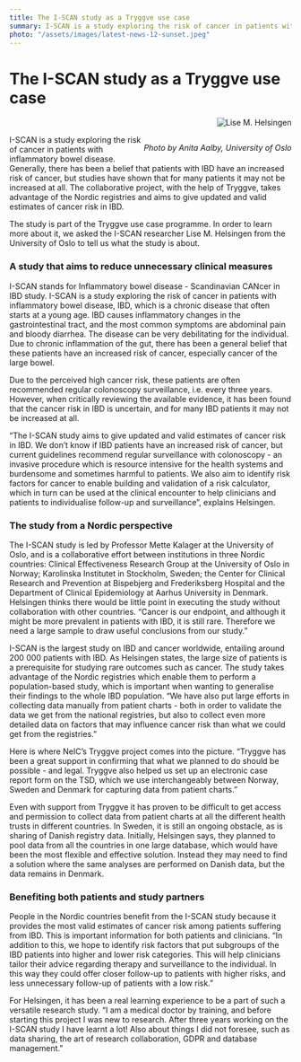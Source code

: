 ```yaml
---
title: The I-SCAN study as a Tryggve use case
summary: I-SCAN is a study exploring the risk of cancer in patients with inflammatory bowel disease. There has been a belief that patients with IBD have an increased risk of cancer, but studies have shown that for many patients it may not be increased at all. The collaborative project, with the help of Tryggve, takes advantage of the Nordic registries and aims to give updated and valid estimates of cancer risk in IBD.
photo: "/assets/images/latest-news-12-sunset.jpeg"
---
```


The I-SCAN study as a Tryggve use case
===============================

<img src="{% include baseurl %}/assets/images/news/I-SCAN_LiseMHelsingen.jpg"
     alt="Lise M. Helsingen"
     style="float: right;" /><br>
<p style="float: right;"><i>Photo by Anita Aalby, University of Oslo</i></p>

I-SCAN is a study exploring the risk of cancer in patients with inflammatory bowel disease. Generally, there has been a belief that patients with IBD have an increased risk of cancer, but studies have shown that for many patients it may not be increased at all. The collaborative project, with the help of Tryggve, takes advantage of the Nordic registries and aims to give updated and valid estimates of cancer risk in IBD. 

The study is part of the Tryggve use case programme. In order to learn more about it, we asked the I-SCAN researcher Lise M. Helsingen from the University of Oslo to tell us what the study is about. 

### A study that aims to reduce unnecessary clinical measures

I-SCAN stands for Inflammatory bowel disease - Scandinavian CANcer in IBD study. I-SCAN is a study exploring the risk of cancer in patients with inflammatory bowel disease, IBD, which is a chronic disease that often starts at a young age. IBD causes inflammatory changes in the gastrointestinal tract, and the most common symptoms are abdominal pain and bloody diarrhea. The disease can be very debilitating for the individual. Due to chronic inflammation of the gut, there has been a general belief that these patients have an increased risk of cancer, especially cancer of the large bowel. 

Due to the perceived high cancer risk, these patients are often recommended regular colonoscopy surveillance, i.e. every three years. However, when critically reviewing the available evidence, it has been found that the cancer risk in IBD is uncertain, and for many IBD patients it may not be increased at all. 

“The I-SCAN study aims to give updated and valid estimates of cancer risk in IBD. We don’t know if IBD patients have an increased risk of cancer, but current guidelines recommend regular surveillance with colonoscopy - an invasive procedure which is resource intensive for the health systems and burdensome and sometimes harmful to patients. We also aim to identify risk factors for cancer to enable building and validation of a risk calculator, which in turn can be used at the clinical encounter to help clinicians and patients to individualise follow-up and surveillance”, explains Helsingen.

### The study from a Nordic perspective

The I-SCAN study is led by Professor Mette Kalager at the University of Oslo, and is a collaborative effort between institutions in three Nordic countries: Clinical Effectiveness Research Group at the University of Oslo in Norway; Karolinska Institutet in Stockholm, Sweden; the Center for Clinical Research and Prevention at Bispebjerg and Frederiksberg Hospital and the Department of Clinical Epidemiology at Aarhus University in Denmark. Helsingen thinks there would be little point in executing the study without collaboration with other countries. “Cancer is our endpoint, and although it might be more prevalent in patients with IBD, it is still rare. Therefore we need a large sample to draw useful conclusions from our study.”

I-SCAN is the largest study on IBD and cancer worldwide, entailing around 200 000 patients with IBD. As Helsingen states, the large size of patients is a prerequisite for studying rare outcomes such as cancer. The study takes advantage of the Nordic registries which enable them to perform a population-based study, which is important when wanting to generalise their findings to the whole IBD population. “We have also put large efforts in collecting data manually from patient charts - both in order to validate the data we get from the national registries, but also to collect even more detailed data on factors that may influence cancer risk than what we could get from the registries.”

Here is where NeIC’s Tryggve project comes into the picture. “Tryggve has been a great support in confirming that what we planned to do should be possible - and legal. Tryggve also helped us set up an electronic case report form on the TSD, which we use interchangeably between Norway, Sweden and Denmark for capturing data from patient charts.”

Even with support from Tryggve it has proven to be difficult to get access and permission to collect data from patient charts at all the different health trusts in different countries. In Sweden, it is still an ongoing obstacle, as is sharing of Danish registry data. Initially, Helsingen says, they planned to pool data from all the countries in one large database, which would have been the most flexible and effective solution. Instead they may need to find a solution where the same analyses are performed on Danish data, but the data remains in Denmark.

### Benefiting both patients and study partners

People in the Nordic countries benefit from the I-SCAN study because it provides the most valid estimates of cancer risk among patients suffering from IBD. This is important information for both patients and clinicians. “In addition to this, we hope to identify risk factors that put subgroups of the IBD patients into higher and lower risk categories. This will help clinicians tailor their advice regarding therapy and surveillance to the individual. In this way they could offer closer follow-up to patients with higher risks, and less unnecessary follow-up of patients with a low risk.”

For Helsingen, it has been a real learning experience to be a part of such a versatile research study. “I am a medical doctor by training, and before starting this project I was new to research. After three years working on the I-SCAN study I have learnt a lot! Also about things I did not foresee, such as data sharing, the art of research collaboration, GDPR and database management.”
